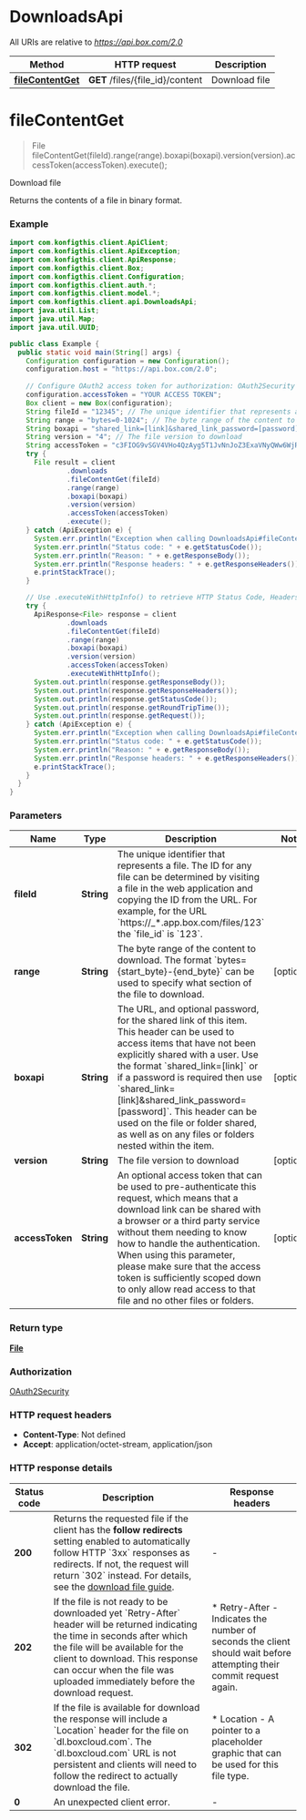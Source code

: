 # DownloadsApi

All URIs are relative to *https://api.box.com/2.0*

| Method | HTTP request | Description |
|------------- | ------------- | -------------|
| [**fileContentGet**](DownloadsApi.md#fileContentGet) | **GET** /files/{file_id}/content | Download file |


<a name="fileContentGet"></a>
# **fileContentGet**
> File fileContentGet(fileId).range(range).boxapi(boxapi).version(version).accessToken(accessToken).execute();

Download file

Returns the contents of a file in binary format.

### Example
```java
import com.konfigthis.client.ApiClient;
import com.konfigthis.client.ApiException;
import com.konfigthis.client.ApiResponse;
import com.konfigthis.client.Box;
import com.konfigthis.client.Configuration;
import com.konfigthis.client.auth.*;
import com.konfigthis.client.model.*;
import com.konfigthis.client.api.DownloadsApi;
import java.util.List;
import java.util.Map;
import java.util.UUID;

public class Example {
  public static void main(String[] args) {
    Configuration configuration = new Configuration();
    configuration.host = "https://api.box.com/2.0";
    
    // Configure OAuth2 access token for authorization: OAuth2Security
    configuration.accessToken = "YOUR ACCESS TOKEN";
    Box client = new Box(configuration);
    String fileId = "12345"; // The unique identifier that represents a file.  The ID for any file can be determined by visiting a file in the web application and copying the ID from the URL. For example, for the URL `https://_*.app.box.com/files/123` the `file_id` is `123`.
    String range = "bytes=0-1024"; // The byte range of the content to download.  The format `bytes={start_byte}-{end_byte}` can be used to specify what section of the file to download.
    String boxapi = "shared_link=[link]&shared_link_password=[password]"; // The URL, and optional password, for the shared link of this item.  This header can be used to access items that have not been explicitly shared with a user.  Use the format `shared_link=[link]` or if a password is required then use `shared_link=[link]&shared_link_password=[password]`.  This header can be used on the file or folder shared, as well as on any files or folders nested within the item.
    String version = "4"; // The file version to download
    String accessToken = "c3FIOG9vSGV4VHo4QzAyg5T1JvNnJoZ3ExaVNyQWw6WjRsanRKZG5lQk9qUE1BVQ"; // An optional access token that can be used to pre-authenticate this request, which means that a download link can be shared with a browser or a third party service without them needing to know how to handle the authentication. When using this parameter, please make sure that the access token is sufficiently scoped down to only allow read access to that file and no other files or folders.
    try {
      File result = client
              .downloads
              .fileContentGet(fileId)
              .range(range)
              .boxapi(boxapi)
              .version(version)
              .accessToken(accessToken)
              .execute();
    } catch (ApiException e) {
      System.err.println("Exception when calling DownloadsApi#fileContentGet");
      System.err.println("Status code: " + e.getStatusCode());
      System.err.println("Reason: " + e.getResponseBody());
      System.err.println("Response headers: " + e.getResponseHeaders());
      e.printStackTrace();
    }

    // Use .executeWithHttpInfo() to retrieve HTTP Status Code, Headers and Request
    try {
      ApiResponse<File> response = client
              .downloads
              .fileContentGet(fileId)
              .range(range)
              .boxapi(boxapi)
              .version(version)
              .accessToken(accessToken)
              .executeWithHttpInfo();
      System.out.println(response.getResponseBody());
      System.out.println(response.getResponseHeaders());
      System.out.println(response.getStatusCode());
      System.out.println(response.getRoundTripTime());
      System.out.println(response.getRequest());
    } catch (ApiException e) {
      System.err.println("Exception when calling DownloadsApi#fileContentGet");
      System.err.println("Status code: " + e.getStatusCode());
      System.err.println("Reason: " + e.getResponseBody());
      System.err.println("Response headers: " + e.getResponseHeaders());
      e.printStackTrace();
    }
  }
}

```

### Parameters

| Name | Type | Description  | Notes |
|------------- | ------------- | ------------- | -------------|
| **fileId** | **String**| The unique identifier that represents a file.  The ID for any file can be determined by visiting a file in the web application and copying the ID from the URL. For example, for the URL &#x60;https://_*.app.box.com/files/123&#x60; the &#x60;file_id&#x60; is &#x60;123&#x60;. | |
| **range** | **String**| The byte range of the content to download.  The format &#x60;bytes&#x3D;{start_byte}-{end_byte}&#x60; can be used to specify what section of the file to download. | [optional] |
| **boxapi** | **String**| The URL, and optional password, for the shared link of this item.  This header can be used to access items that have not been explicitly shared with a user.  Use the format &#x60;shared_link&#x3D;[link]&#x60; or if a password is required then use &#x60;shared_link&#x3D;[link]&amp;shared_link_password&#x3D;[password]&#x60;.  This header can be used on the file or folder shared, as well as on any files or folders nested within the item. | [optional] |
| **version** | **String**| The file version to download | [optional] |
| **accessToken** | **String**| An optional access token that can be used to pre-authenticate this request, which means that a download link can be shared with a browser or a third party service without them needing to know how to handle the authentication. When using this parameter, please make sure that the access token is sufficiently scoped down to only allow read access to that file and no other files or folders. | [optional] |

### Return type

[**File**](File.md)

### Authorization

[OAuth2Security](../README.md#OAuth2Security)

### HTTP request headers

 - **Content-Type**: Not defined
 - **Accept**: application/octet-stream, application/json

### HTTP response details
| Status code | Description | Response headers |
|-------------|-------------|------------------|
| **200** | Returns the requested file if the client has the **follow redirects** setting enabled to automatically follow HTTP &#x60;3xx&#x60; responses as redirects. If not, the request will return &#x60;302&#x60; instead. For details, see the [download file guide](g://downloads/file#download-url). |  -  |
| **202** | If the file is not ready to be downloaded yet &#x60;Retry-After&#x60; header will be returned indicating the time in seconds after which the file will be available for the client to download.  This response can occur when the file was uploaded immediately before the download request. |  * Retry-After - Indicates the number of seconds the client should wait before attempting their commit request again. <br>  |
| **302** | If the file is available for download the response will include a &#x60;Location&#x60; header for the file on &#x60;dl.boxcloud.com&#x60;.  The &#x60;dl.boxcloud.com&#x60; URL is not persistent and clients will need to follow the redirect to actually download the file. |  * Location - A pointer to a placeholder graphic that can be used for this file type. <br>  |
| **0** | An unexpected client error. |  -  |


